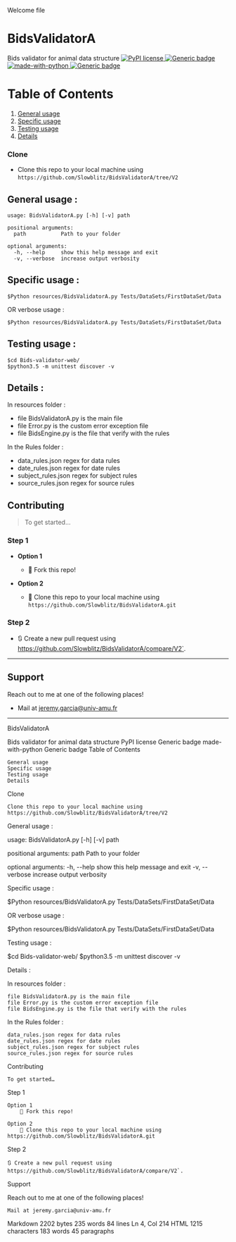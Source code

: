
Welcome file


# BidsValidatorA
Bids validator for animal  data structure 
[![PyPI license](https://img.shields.io/pypi/l/ansicolortags.svg)](https://pypi.python.org/pypi/ansicolortags/)[ ![Generic badge](https://img.shields.io/badge/<build>-<running>-<COLOR>.svg)](https://shields.io/)[ ![made-with-python](https://img.shields.io/badge/Made%20with-Python-1f425f.svg)](https://www.python.org/)[
![Generic badge](https://img.shields.io/badge/tag-v2-<white>.svg)](https://shields.io/)
# Table of Contents
1. [ General usage](#General-usage)
2. [Specific usage](#Specific-usage)
3. [Testing usage](#Testing-usage )
4. [Details](#Details)

### Clone

- Clone this repo to your local machine using `https://github.com/Slowblitz/BidsValidatorA/tree/V2`
## General usage :
```
usage: BidsValidatorA.py [-h] [-v] path

positional arguments:
  path           Path to your folder

optional arguments:
  -h, --help     show this help message and exit
  -v, --verbose  increase output verbosity

```

## Specific usage :

```
$Python resources/BidsValidatorA.py Tests/DataSets/FirstDataSet/Data
```
OR verbose usage  :
```
$Python resources/BidsValidatorA.py Tests/DataSets/FirstDataSet/Data
```

## Testing usage :

```
$cd Bids-validator-web/
$python3.5 -m unittest discover -v
```
## Details :

In resources folder  :

 - file BidsValidatorA.py is the main file 
 - file Error.py is the custom error exception file
 - file BidsEngine.py is the file that verify  with the rules 

In the Rules folder :

 - data_rules.json regex for data rules
 - date_rules.json regex for date rules
 - subject_rules.json regex for subject rules
 - source_rules.json  regex for source rules
## Contributing

> To get started...

### Step 1

- **Option 1**
    - 🍴 Fork this repo!

- **Option 2**
    - 👯 Clone this repo to your local machine using `https://github.com/Slowblitz/BidsValidatorA.git`

### Step 2

- 🔃 Create a new pull request using <a href="https://github.com/Slowblitz/BidsValidatorA/compare/V2" target="_blank">https://github.com/Slowblitz/BidsValidatorA/compare/V2`</a>.

---
 ## Support

Reach out to me at one of the following places!


- Mail at <a href="jeremy.garcia@univ-amu.fr">jeremy.garcia@univ-amu.fr</a>


---

BidsValidatorA

Bids validator for animal data structure
PyPI license Generic badge made-with-python
Generic badge
Table of Contents

    General usage
    Specific usage
    Testing usage
    Details

Clone

    Clone this repo to your local machine using https://github.com/Slowblitz/BidsValidatorA/tree/V2

General usage :

usage: BidsValidatorA.py [-h] [-v] path

positional arguments:
  path           Path to your folder

optional arguments:
  -h, --help     show this help message and exit
  -v, --verbose  increase output verbosity

Specific usage :

$Python resources/BidsValidatorA.py Tests/DataSets/FirstDataSet/Data

OR verbose usage :

$Python resources/BidsValidatorA.py Tests/DataSets/FirstDataSet/Data

Testing usage :

$cd Bids-validator-web/
$python3.5 -m unittest discover -v

Details :

In resources folder :

    file BidsValidatorA.py is the main file
    file Error.py is the custom error exception file
    file BidsEngine.py is the file that verify with the rules

In the Rules folder :

    data_rules.json regex for data rules
    date_rules.json regex for date rules
    subject_rules.json regex for subject rules
    source_rules.json regex for source rules

Contributing

    To get started…

Step 1

    Option 1
        🍴 Fork this repo!

    Option 2
        👯 Clone this repo to your local machine using https://github.com/Slowblitz/BidsValidatorA.git

Step 2

    🔃 Create a new pull request using https://github.com/Slowblitz/BidsValidatorA/compare/V2`.

Support

Reach out to me at one of the following places!

    Mail at jeremy.garcia@univ-amu.fr

Markdown 2202 bytes 235 words 84 lines Ln 4, Col 214
HTML 1215 characters 183 words 45 paragraphs
